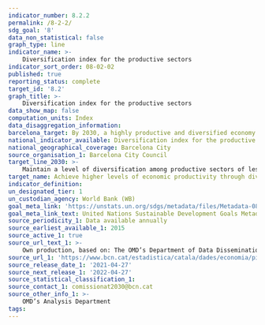 ```yaml
---
indicator_number: 8.2.2
permalink: /8-2-2/
sdg_goal: '8'
data_non_statistical: false
graph_type: line
indicator_name: >-
    Diversification index for the productive sectors
indicator_sort_order: 08-02-02
published: true
reporting_status: complete
target_id: '8.2'
graph_title: >-
    Diversification index for the productive sectors
data_show_map: false
computation_units: Index
data_disaggregation_information: 
barcelona_target: By 2030, a highly productive and diversified economy 
national_indicator_available: Diversification index for the productive sectors
national_geographical_coverage: Barcelona City
source_organisation_1: Barcelona City Council
target_line_2030: >-
    Maintain a level of diversification among productive sectors of less than 6%
target_name: Achieve higher levels of economic productivity through diversification, technological upgrading and innovation, including a focus on high value-added and labour-intensive sectors
indicator_definition:
un_designated_tier: 1
un_custodian_agency: World Bank (WB)
goal_meta_link: 'https://unstats.un.org/sdgs/metadata/files/Metadata-08-02-01.pdf'
goal_meta_link_text: United Nations Sustainable Development Goals Metadata (pdf 894kB)
source_periodicity_1: Data available annually
source_earliest_available_1: 2015
source_active_1: true
source_url_text_1: >-
    Own production, based on: The OMD’s Department of Data Dissemination on the evolution of the GDP and the quarterly average for the employed population every year
source_url_1: 'https://www.bcn.cat/estadistica/catala/dades/economia/pib/index.htm'
source_release_date_1: '2021-04-27'
source_next_release_1: '2022-04-27'
source_statistical_classification_1: 
source_contact_1: comissionat2030@bcn.cat
source_other_info_1: >-
    OMD’s Analysis Department
tags:
---
```

